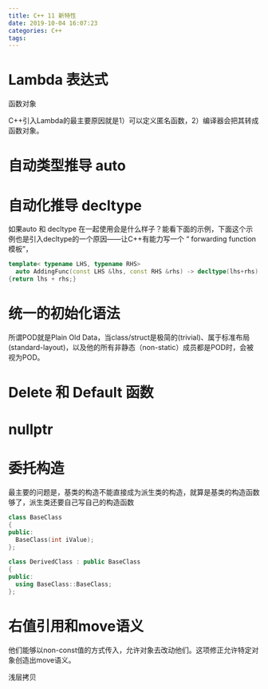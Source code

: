 ```yaml
---
title: C++ 11 新特性
date: 2019-10-04 16:07:23
categories: C++
tags:
---
```


# Lambda 表达式
函数对象

C++引入Lambda的最主要原因就是1）可以定义匿名函数，2）编译器会把其转成函数对象。

# 自动类型推导 auto

# 自动化推导 decltype

如果auto 和 decltype 在一起使用会是什么样子？能看下面的示例，下面这个示例也是引入decltype的一个原因——让C++有能力写一个 “ forwarding function 模板”，

```C++
template< typename LHS, typename RHS>
  auto AddingFunc(const LHS &lhs, const RHS &rhs) -> decltype(lhs+rhs)
{return lhs + rhs;}
```

# 统一的初始化语法

所谓POD就是Plain Old Data，当class/struct是极简的(trivial)、属于标准布局(standard-layout)，以及他的所有非静态（non-static）成员都是POD时，会被视为POD。

# Delete 和 Default 函数

# nullptr

# 委托构造

最主要的问题是，基类的构造不能直接成为派生类的构造，就算是基类的构造函数够了，派生类还要自己写自己的构造函数

```C++
class BaseClass
{
public:
  BaseClass(int iValue);
};
 
class DerivedClass : public BaseClass
{
public:
  using BaseClass::BaseClass;
};
```

# 右值引用和move语义

他们能够以non-const值的方式传入，允许对象去改动他们。这项修正允许特定对象创造出move语义。

浅层拷贝

